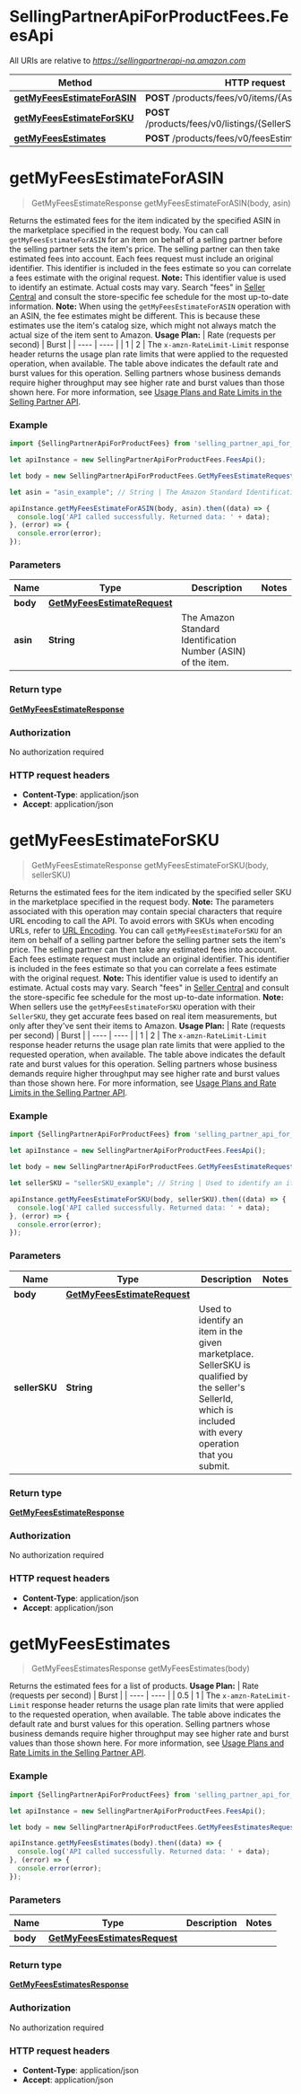 # SellingPartnerApiForProductFees.FeesApi

All URIs are relative to *https://sellingpartnerapi-na.amazon.com*

Method | HTTP request | Description
------------- | ------------- | -------------
[**getMyFeesEstimateForASIN**](FeesApi.md#getMyFeesEstimateForASIN) | **POST** /products/fees/v0/items/{Asin}/feesEstimate | 
[**getMyFeesEstimateForSKU**](FeesApi.md#getMyFeesEstimateForSKU) | **POST** /products/fees/v0/listings/{SellerSKU}/feesEstimate | 
[**getMyFeesEstimates**](FeesApi.md#getMyFeesEstimates) | **POST** /products/fees/v0/feesEstimate | 


<a name="getMyFeesEstimateForASIN"></a>
# **getMyFeesEstimateForASIN**
> GetMyFeesEstimateResponse getMyFeesEstimateForASIN(body, asin)



Returns the estimated fees for the item indicated by the specified ASIN in the marketplace specified in the request body.  You can call `getMyFeesEstimateForASIN` for an item on behalf of a selling partner before the selling partner sets the item's price. The selling partner can then take estimated fees into account. Each fees request must include an original identifier. This identifier is included in the fees estimate so you can correlate a fees estimate with the original request.  **Note:** This identifier value is used to identify an estimate. Actual costs may vary. Search \"fees\" in [Seller Central](https://sellercentral.amazon.com/) and consult the store-specific fee schedule for the most up-to-date information.  **Note:** When using the `getMyFeesEstimateForASIN` operation with an ASIN, the fee estimates might be different. This is because these estimates use the item's catalog size, which might not always match the actual size of the item sent to Amazon.  **Usage Plan:**  | Rate (requests per second) | Burst | | ---- | ---- | | 1 | 2 |  The `x-amzn-RateLimit-Limit` response header returns the usage plan rate limits that were applied to the requested operation, when available. The table above indicates the default rate and burst values for this operation. Selling partners whose business demands require higher throughput may see higher rate and burst values than those shown here. For more information, see [Usage Plans and Rate Limits in the Selling Partner API](doc:usage-plans-and-rate-limits-in-the-sp-api).

### Example
```javascript
import {SellingPartnerApiForProductFees} from 'selling_partner_api_for_product_fees';

let apiInstance = new SellingPartnerApiForProductFees.FeesApi();

let body = new SellingPartnerApiForProductFees.GetMyFeesEstimateRequest(); // GetMyFeesEstimateRequest | 

let asin = "asin_example"; // String | The Amazon Standard Identification Number (ASIN) of the item.

apiInstance.getMyFeesEstimateForASIN(body, asin).then((data) => {
  console.log('API called successfully. Returned data: ' + data);
}, (error) => {
  console.error(error);
});

```

### Parameters

Name | Type | Description  | Notes
------------- | ------------- | ------------- | -------------
 **body** | [**GetMyFeesEstimateRequest**](GetMyFeesEstimateRequest.md)|  | 
 **asin** | **String**| The Amazon Standard Identification Number (ASIN) of the item. | 

### Return type

[**GetMyFeesEstimateResponse**](GetMyFeesEstimateResponse.md)

### Authorization

No authorization required

### HTTP request headers

 - **Content-Type**: application/json
 - **Accept**: application/json

<a name="getMyFeesEstimateForSKU"></a>
# **getMyFeesEstimateForSKU**
> GetMyFeesEstimateResponse getMyFeesEstimateForSKU(body, sellerSKU)



Returns the estimated fees for the item indicated by the specified seller SKU in the marketplace specified in the request body.  **Note:** The parameters associated with this operation may contain special characters that require URL encoding to call the API. To avoid errors with SKUs when encoding URLs, refer to [URL Encoding](https://developer-docs.amazon.com/sp-api/docs/url-encoding).  You can call `getMyFeesEstimateForSKU` for an item on behalf of a selling partner before the selling partner sets the item's price. The selling partner can then take any estimated fees into account. Each fees estimate request must include an original identifier. This identifier is included in the fees estimate so that you can correlate a fees estimate with the original request.  **Note:** This identifier value is used to identify an estimate. Actual costs may vary. Search \"fees\" in [Seller Central](https://sellercentral.amazon.com/) and consult the store-specific fee schedule for the most up-to-date information.  **Note:** When sellers use the `getMyFeesEstimateForSKU` operation with their `SellerSKU`, they get accurate fees based on real item measurements, but only after they've sent their items to Amazon.  **Usage Plan:**  | Rate (requests per second) | Burst | | ---- | ---- | | 1 | 2 |  The `x-amzn-RateLimit-Limit` response header returns the usage plan rate limits that were applied to the requested operation, when available. The table above indicates the default rate and burst values for this operation. Selling partners whose business demands require higher throughput may see higher rate and burst values than those shown here. For more information, see [Usage Plans and Rate Limits in the Selling Partner API](doc:usage-plans-and-rate-limits-in-the-sp-api).

### Example
```javascript
import {SellingPartnerApiForProductFees} from 'selling_partner_api_for_product_fees';

let apiInstance = new SellingPartnerApiForProductFees.FeesApi();

let body = new SellingPartnerApiForProductFees.GetMyFeesEstimateRequest(); // GetMyFeesEstimateRequest | 

let sellerSKU = "sellerSKU_example"; // String | Used to identify an item in the given marketplace. SellerSKU is qualified by the seller's SellerId, which is included with every operation that you submit.

apiInstance.getMyFeesEstimateForSKU(body, sellerSKU).then((data) => {
  console.log('API called successfully. Returned data: ' + data);
}, (error) => {
  console.error(error);
});

```

### Parameters

Name | Type | Description  | Notes
------------- | ------------- | ------------- | -------------
 **body** | [**GetMyFeesEstimateRequest**](GetMyFeesEstimateRequest.md)|  | 
 **sellerSKU** | **String**| Used to identify an item in the given marketplace. SellerSKU is qualified by the seller's SellerId, which is included with every operation that you submit. | 

### Return type

[**GetMyFeesEstimateResponse**](GetMyFeesEstimateResponse.md)

### Authorization

No authorization required

### HTTP request headers

 - **Content-Type**: application/json
 - **Accept**: application/json

<a name="getMyFeesEstimates"></a>
# **getMyFeesEstimates**
> GetMyFeesEstimatesResponse getMyFeesEstimates(body)



Returns the estimated fees for a list of products.  **Usage Plan:**  | Rate (requests per second) | Burst | | ---- | ---- | | 0.5 | 1 |  The `x-amzn-RateLimit-Limit` response header returns the usage plan rate limits that were applied to the requested operation, when available. The table above indicates the default rate and burst values for this operation. Selling partners whose business demands require higher throughput may see higher rate and burst values than those shown here. For more information, see [Usage Plans and Rate Limits in the Selling Partner API](doc:usage-plans-and-rate-limits-in-the-sp-api).

### Example
```javascript
import {SellingPartnerApiForProductFees} from 'selling_partner_api_for_product_fees';

let apiInstance = new SellingPartnerApiForProductFees.FeesApi();

let body = new SellingPartnerApiForProductFees.GetMyFeesEstimatesRequest(); // GetMyFeesEstimatesRequest | 

apiInstance.getMyFeesEstimates(body).then((data) => {
  console.log('API called successfully. Returned data: ' + data);
}, (error) => {
  console.error(error);
});

```

### Parameters

Name | Type | Description  | Notes
------------- | ------------- | ------------- | -------------
 **body** | [**GetMyFeesEstimatesRequest**](GetMyFeesEstimatesRequest.md)|  | 

### Return type

[**GetMyFeesEstimatesResponse**](GetMyFeesEstimatesResponse.md)

### Authorization

No authorization required

### HTTP request headers

 - **Content-Type**: application/json
 - **Accept**: application/json

